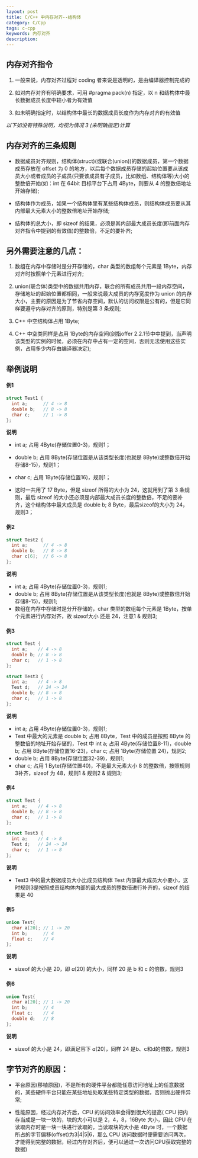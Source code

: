 ```yaml
---
layout: post
title: C/C++ 中内存对齐--结构体
category: C/Cpp
tags: c-cpp
keywords: 内存对齐
description:
---
```


## 内存对齐指令

1. 一般来说，内存对齐过程对 coding 者来说是透明的，是由编译器控制完成的

2. 如对内存对齐有明确要求，可用 #pragma pack(n) 指定，以 n 和结构体中最长数据成员长度中较小者为有效值

3. 如未明确指定时，以结构体中最长的数据成员长度作为内存对齐的有效值

*以下如没有特殊说明，均视为情况 3 (未明确指定)计算*

## 内存对齐的三条规则

- 数据成员对齐规则，结构体(struct)(或联合(union))的数据成员，第一个数据成员存放在 offset 为 0 的地方，以后每个数据成员存储的起始位置要从该成员大小或者成员的子成员(只要该成员有子成员，比如数组、结构体等)大小的整数倍开始(如：int 在 64bit 目标平台下占用 4Byte，则要从 4 的整数倍地址开始存储);

- 结构体作为成员，如果一个结构体里有某些结构体成员，则结构体成员要从其内部最大元素大小的整数倍地址开始存储;

- 结构体的总大小，即 sizeof 的结果，必须是其内部最大成员长度(即前面内存对齐指令中提到的有效值)的整数倍，不足的要补齐;

## 另外需要注意的几点：

1. 数组在内存中存储时是分开存储的，char 类型的数组每个元素是 1Byte，内存对齐时按照单个元素进行对齐;

2. union(联合体)类型中的数据共用内存，联合的所有成员共用一段内存空间，存储地址的起始位置都相同，一般来说最大成员的内存宽度作为 union 的内存大小，主要的原因是为了节省内存空间，默认的访问权限是公有的，但是它同样要遵守内存对齐的原则，特别是第 3 条规则;

3. C++ 中空结构体占用 1Byte;

4. C++ 中空类同样是占用 1Byte的内存空间(剑指offer 2.2.1节中中提到，当声明该类型的实例的时候，必须在内存中占有一定的空间，否则无法使用这些实例，占用多少内存由编译器决定);


## 举例说明

#### 例1

```cpp
struct Test1 {
  int a;      // 4 -> 8
  double b;   // 8 -> 8
  char c;     // 1 -> 8
};
```

**说明**

- int a; 占用 4Byte(存储位置0-3)，规则1；

- double b; 占用 8Byte(存储位置是从该类型长度(也就是 8Byte)或整数倍开始存储8-15)，规则1；

- char c; 占用 1Byte(存储位置16)，规则1；

- 这时一共用了 17 Byte，但是 sizeof 所得的大小为 24，这就用到了第 3 条规则，最后 sizeof 的大小还必须是内部最大成员长度的整数倍，不足的要补齐，这个结构体中最大成员是 double b; 8 Byte，最后sizeof的大小为 24，规则3；

#### 例2

```cpp
struct Test2 {
  int a;      // 4 -> 8
  double b;   // 8 -> 8
  char c[6];  // 6 -> 8
};
```

**说明**

- int a; 占用 4Byte(存储位置0-3)，规则1;
- double b; 占用 8Byte(存储位置是从该类型长度(也就是 8Byte)或整数倍开始存储8-15)，规则1;
- 数组在内存中存储时是分开存储的，char 类型的数组每个元素是 1Byte，按单个元素进行内存对齐，故 sizeof大小 还是 24，注意1 & 规则3;

#### 例3

```cpp
struct Test {
  int a;    // 4 -> 8
  double b; // 8 -> 8
  char c;   // 1 -> 8
};

struct Test3 {
  int a;    // 4 -> 8
  Test d;   // 24 -> 24
  double b; // 8 -> 8
  char c;   // 1 -> 8
};
```

**说明**

- int a; 占用 4Byte(存储位置0-3)，规则1;
- Test 中最大的元素是 double b; 占用 8Byte，Test 中的成员是按照 8Byte 的整数倍的地址开始存储的，Test 中 int a; 占用 4Byte(存储位置8-11)，double b; 占用 8Byte(存储位置16-23)，char c; 占用 1Byte(存储位置 24)，规则2;
- double b; 占用 8Byte(存储位置32-39)，规则1;
- char c; 占用 1 Byte(存储位置40)，不是最大元素大小 8 的整数倍，按照规则3补齐，sizeof 为 48，规则1 & 规则2 & 规则3;

#### 例4

```cpp
struct Test {
  int a;    // 4 -> 8
  double b; // 8 -> 8
  char c;   // 1 -> 8
};

struct Test3 {
  int a;    // 4 -> 8
  Test d;   // 24 -> 24
  char c;   // 1 -> 8
};
```

**说明**

- Test3 中的最大数据成员大小比成员结构体 Test 内部最大成员大小要小，这时规则3是按照成员结构体内部的最大成员的整数倍进行补齐的，sizeof 的结果是 40

#### 例5

```cpp
union Test{
  char a[20]; // 1 -> 20
  int b;      // 4
  float c;    // 4
};
```

**说明**

- sizeof 的大小是 20，即 $a[20]$ 的大小，同样 20 是 b 和 c 的倍数，规则3

#### 例6

```cpp
union Test{
  char a[20]; // 1 -> 20
  int b;      // 4
  float c;    // 4
  double d;   // 8
};
```

**说明**

- sizeof 的大小是 24，即满足容下 $a[20]$，同样 24 是b、c和d的倍数，规则3


## 字节对齐的原因：

- 平台原因(移植原因)，不是所有的硬件平台都能任意访问地址上的任意数据的，某些硬件平台只能在某些地址处取某些特定类型的数据，否则抛出硬件异常;

- 性能原因，经过内存对齐后，CPU 的访问效率会得到很大的提高( CPU 把内存当成是一块一块的，块的大小可以是 2，4，8，16Byte 大小，因此 CPU 在读取内存时是一块一块进行读取的，当读取块的大小是 4Byte 时，一个数据所占的字节偏移(offset)为3|4|5|6，那么 CPU 访问数据时便需要访问两次，才能得到完整的数据，经过内存对齐后，便可以通过一次访问CPU获取完整的数据)
